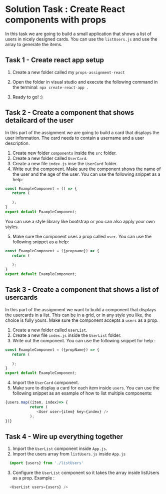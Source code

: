# Solution Task : Create React components with props

In this task we are going to build a small application that shows a list of users in nicely designed cards.
You can use the `listUsers.js` and use the array to generate the items. 

## Task 1 - Create react app setup

1. Create a new folder called my `props-assignment-react`
 
2. Open the folder in visual studio and execute the following command in the terminal: 
   `npx create-react-app .  `
3. Ready to go! :) 



## Task 2 - Create a component that shows detailcard of the user
In this part of the assignment we are going to build a card that displays the user information. The card needs to contain a username and a user description. 

1. Create new folder `components` inside the `src` folder. 
2. Create a new folder called  `UserCard`.
3. Create a new file `index.js` inse the `UserCard` folder. 
4. Write out the component. Make sure the component shows the name of the user and the age of the user. You can use the following snippet as a help: 
 ```javascript
const ExampleComponent = () => {
    return (
    
    );
}
export default ExampleComponent;
   ```
You can use a style library like bootstrap or you can also apply your own styles. 

5. Make sure the component uses a prop called `user`. You can use the following snippet as a help: 
 ```javascript
const ExampleComponent = ({propname}) => {
    return (
    
    );
}
export default ExampleComponent;
   ```
## Task 3 - Create a component that shows a list of usercards
In this part of the assignment we want to build a component that displays the usercards in a list. This can be in a grid, or in any style you like, the choice is fully yours. 
Make sure the component accepts a `users` as a prop.  

1. Create a new folder called  `UserList`.
2. Create a new file `index.js` inside the `UserList` folder. 
3. Write out the component. You can use the following snippet for help : 
 ```javascript
const ExampleComponent = ({propName}) => {
    return (
    
    );
}
export default ExampleComponent;
 ```
 4. Import the `UserCard` component.
 5. Make sure to display a card for each item inside `users`. You can use the following snippet as an example of how to list multiple components: 
 ```javascript
{users.map((item, index)=> {
            return (
               <User user={item} key={index} />
            );
})}

 ```
## Task 4 - Wire up everything together 
1. Import the `UserList` component inside `App.js`.
2. Import the users array from `listUsers.js` inside `App.js`
 ```javascript
   import {users} from './listUsers'
 ```

3. Configure the `UserList` component so it takes the array inside listUsers as a prop. Example :
 ```javascript
   <UserList users={users} />
 ```

